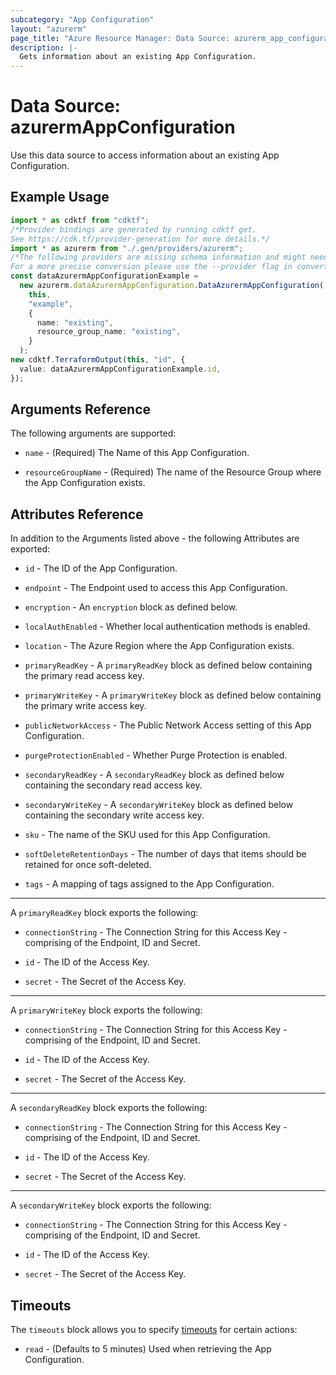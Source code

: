 ```yaml
---
subcategory: "App Configuration"
layout: "azurerm"
page_title: "Azure Resource Manager: Data Source: azurerm_app_configuration"
description: |-
  Gets information about an existing App Configuration.
---
```


# Data Source: azurermAppConfiguration

Use this data source to access information about an existing App Configuration.

## Example Usage

```typescript
import * as cdktf from "cdktf";
/*Provider bindings are generated by running cdktf get.
See https://cdk.tf/provider-generation for more details.*/
import * as azurerm from "./.gen/providers/azurerm";
/*The following providers are missing schema information and might need manual adjustments to synthesize correctly: azurerm.
For a more precise conversion please use the --provider flag in convert.*/
const dataAzurermAppConfigurationExample =
  new azurerm.dataAzurermAppConfiguration.DataAzurermAppConfiguration(
    this,
    "example",
    {
      name: "existing",
      resource_group_name: "existing",
    }
  );
new cdktf.TerraformOutput(this, "id", {
  value: dataAzurermAppConfigurationExample.id,
});

```

## Arguments Reference

The following arguments are supported:

*   `name` - (Required) The Name of this App Configuration.

*   `resourceGroupName` - (Required) The name of the Resource Group where the App Configuration exists.

## Attributes Reference

In addition to the Arguments listed above - the following Attributes are exported:

*   `id` - The ID of the App Configuration.

*   `endpoint` - The Endpoint used to access this App Configuration.

*   `encryption` - An `encryption` block as defined below.

*   `localAuthEnabled` - Whether local authentication methods is enabled.

*   `location` - The Azure Region where the App Configuration exists.

*   `primaryReadKey` - A `primaryReadKey` block as defined below containing the primary read access key.

*   `primaryWriteKey` - A `primaryWriteKey` block as defined below containing the primary write access key.

*   `publicNetworkAccess` - The Public Network Access setting of this App Configuration.

*   `purgeProtectionEnabled` - Whether Purge Protection is enabled.

*   `secondaryReadKey` - A `secondaryReadKey` block as defined below containing the secondary read access key.

*   `secondaryWriteKey` - A `secondaryWriteKey` block as defined below containing the secondary write access key.

*   `sku` - The name of the SKU used for this App Configuration.

*   `softDeleteRetentionDays` - The number of days that items should be retained for once soft-deleted.

*   `tags` - A mapping of tags assigned to the App Configuration.

***

A `primaryReadKey` block exports the following:

*   `connectionString` - The Connection String for this Access Key - comprising of the Endpoint, ID and Secret.

*   `id` - The ID of the Access Key.

*   `secret` - The Secret of the Access Key.

***

A `primaryWriteKey` block exports the following:

*   `connectionString` - The Connection String for this Access Key - comprising of the Endpoint, ID and Secret.

*   `id` - The ID of the Access Key.

*   `secret` - The Secret of the Access Key.

***

A `secondaryReadKey` block exports the following:

*   `connectionString` - The Connection String for this Access Key - comprising of the Endpoint, ID and Secret.

*   `id` - The ID of the Access Key.

*   `secret` - The Secret of the Access Key.

***

A `secondaryWriteKey` block exports the following:

*   `connectionString` - The Connection String for this Access Key - comprising of the Endpoint, ID and Secret.

*   `id` - The ID of the Access Key.

*   `secret` - The Secret of the Access Key.

## Timeouts

The `timeouts` block allows you to specify [timeouts](https://www.terraform.io/language/resources/syntax#operation-timeouts) for certain actions:

* `read` - (Defaults to 5 minutes) Used when retrieving the App Configuration.
